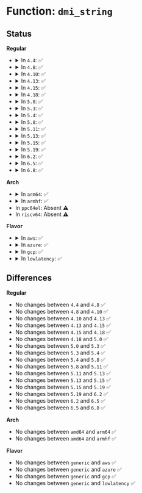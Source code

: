 # Function: <code>dmi_string</code>

## Status
<b>Regular</b>
<ul>
<li>
<details>
<summary>In <code>4.4</code>: ✅</summary>

```c
const char *dmi_string(const struct dmi_header *dm, u8 s);
```

**Collision:** Unique Static

**Inline:** No

**Transformation:** False

**Instances:**

```
In drivers/firmware/dmi_scan.c (ffffffff81fb4deb)
Location: drivers/firmware/dmi_scan.c:68
Inline: False
Direct callers:
  - drivers/firmware/dmi_scan.c:dmi_decode
```
**Symbols:**

```
ffffffff81fb4deb-ffffffff81fb4e39: dmi_string (STB_LOCAL)
```
</details>
</li>
<li>
<details>
<summary>In <code>4.8</code>: ✅</summary>

```c
const char *dmi_string(const struct dmi_header *dm, u8 s);
```

**Collision:** Unique Static

**Inline:** No

**Transformation:** False

**Instances:**

```
In drivers/firmware/dmi_scan.c (ffffffff81fe2271)
Location: drivers/firmware/dmi_scan.c:68
Inline: False
Direct callers:
  - drivers/firmware/dmi_scan.c:dmi_decode
```
**Symbols:**

```
ffffffff81fe2271-ffffffff81fe22bf: dmi_string (STB_LOCAL)
```
</details>
</li>
<li>
<details>
<summary>In <code>4.10</code>: ✅</summary>

```c
const char *dmi_string(const struct dmi_header *dm, u8 s);
```

**Collision:** Unique Static

**Inline:** No

**Transformation:** False

**Instances:**

```
In drivers/firmware/dmi_scan.c (ffffffff8202004e)
Location: drivers/firmware/dmi_scan.c:68
Inline: False
Direct callers:
  - drivers/firmware/dmi_scan.c:dmi_decode
```
**Symbols:**

```
ffffffff8202004e-ffffffff8202009c: dmi_string (STB_LOCAL)
```
</details>
</li>
<li>
<details>
<summary>In <code>4.13</code>: ✅</summary>

```c
const char *dmi_string(const struct dmi_header *dm, u8 s);
```

**Collision:** Unique Static

**Inline:** No

**Transformation:** False

**Instances:**

```
In drivers/firmware/dmi_scan.c (ffffffff82102af5)
Location: drivers/firmware/dmi_scan.c:68
Inline: False
Direct callers:
  - drivers/firmware/dmi_scan.c:dmi_decode
```
**Symbols:**

```
ffffffff82102af5-ffffffff82102b4c: dmi_string (STB_LOCAL)
```
</details>
</li>
<li>
<details>
<summary>In <code>4.15</code>: ✅</summary>

```c
const char *dmi_string(const struct dmi_header *dm, u8 s);
```

**Collision:** Unique Static

**Inline:** No

**Transformation:** False

**Instances:**

```
In drivers/firmware/dmi_scan.c (ffffffff8270c1d1)
Location: drivers/firmware/dmi_scan.c:68
Inline: False
Direct callers:
  - drivers/firmware/dmi_scan.c:dmi_decode
```
**Symbols:**

```
ffffffff8270c1d1-ffffffff8270c228: dmi_string (STB_LOCAL)
```
</details>
</li>
<li>
<details>
<summary>In <code>4.18</code>: ✅</summary>

```c
const char *dmi_string(const struct dmi_header *dm, u8 s);
```

**Collision:** Unique Static

**Inline:** No

**Transformation:** False

**Instances:**

```
In drivers/firmware/dmi_scan.c (ffffffff82736433)
Location: drivers/firmware/dmi_scan.c:60
Inline: False
Direct callers:
  - drivers/firmware/dmi_scan.c:dmi_decode
  - drivers/firmware/dmi_scan.c:save_mem_devices
  - drivers/firmware/dmi_scan.c:save_mem_devices
  - drivers/firmware/dmi_scan.c:dmi_save_ident
```
**Symbols:**

```
ffffffff82736433-ffffffff82736489: dmi_string (STB_LOCAL)
```
</details>
</li>
<li>
<details>
<summary>In <code>5.0</code>: ✅</summary>

```c
const char *dmi_string(const struct dmi_header *dm, u8 s);
```

**Collision:** Unique Static

**Inline:** No

**Transformation:** False

**Instances:**

```
In drivers/firmware/dmi_scan.c (ffffffff828f035f)
Location: drivers/firmware/dmi_scan.c:60
Inline: False
Direct callers:
  - drivers/firmware/dmi_scan.c:dmi_decode
  - drivers/firmware/dmi_scan.c:save_mem_devices
  - drivers/firmware/dmi_scan.c:save_mem_devices
  - drivers/firmware/dmi_scan.c:dmi_save_ident
```
**Symbols:**

```
ffffffff828f035f-ffffffff828f03b5: dmi_string (STB_LOCAL)
```
</details>
</li>
<li>
<details>
<summary>In <code>5.3</code>: ✅</summary>

```c
const char *dmi_string(const struct dmi_header *dm, u8 s);
```

**Collision:** Unique Static

**Inline:** No

**Transformation:** False

**Instances:**

```
In drivers/firmware/dmi_scan.c (ffffffff8290ba7f)
Location: drivers/firmware/dmi_scan.c:61
Inline: False
Direct callers:
  - drivers/firmware/dmi_scan.c:dmi_decode
  - drivers/firmware/dmi_scan.c:save_mem_devices
  - drivers/firmware/dmi_scan.c:save_mem_devices
  - drivers/firmware/dmi_scan.c:dmi_save_ident
```
**Symbols:**

```
ffffffff8290ba7f-ffffffff8290bad8: dmi_string (STB_LOCAL)
```
</details>
</li>
<li>
<details>
<summary>In <code>5.4</code>: ✅</summary>

```c
const char *dmi_string(const struct dmi_header *dm, u8 s);
```

**Collision:** Unique Static

**Inline:** No

**Transformation:** False

**Instances:**

```
In drivers/firmware/dmi_scan.c (ffffffff82915448)
Location: drivers/firmware/dmi_scan.c:61
Inline: False
Direct callers:
  - drivers/firmware/dmi_scan.c:dmi_decode
  - drivers/firmware/dmi_scan.c:save_mem_devices
  - drivers/firmware/dmi_scan.c:save_mem_devices
  - drivers/firmware/dmi_scan.c:dmi_save_ident
```
**Symbols:**

```
ffffffff82915448-ffffffff829154a1: dmi_string (STB_LOCAL)
```
</details>
</li>
<li>
<details>
<summary>In <code>5.8</code>: ✅</summary>

```c
const char *dmi_string(const struct dmi_header *dm, u8 s);
```

**Collision:** Unique Static

**Inline:** No

**Transformation:** False

**Instances:**

```
In drivers/firmware/dmi_scan.c (ffffffff82d278c4)
Location: drivers/firmware/dmi_scan.c:66
Inline: False
Direct callers:
  - drivers/firmware/dmi_scan.c:dmi_decode
  - drivers/firmware/dmi_scan.c:save_mem_devices
  - drivers/firmware/dmi_scan.c:save_mem_devices
  - drivers/firmware/dmi_scan.c:dmi_save_ident
```
**Symbols:**

```
ffffffff82d278c4-ffffffff82d27919: dmi_string (STB_LOCAL)
```
</details>
</li>
<li>
<details>
<summary>In <code>5.11</code>: ✅</summary>

```c
const char *dmi_string(const struct dmi_header *dm, u8 s);
```

**Collision:** Unique Static

**Inline:** No

**Transformation:** False

**Instances:**

```
In drivers/firmware/dmi_scan.c (ffffffff83015fdc)
Location: drivers/firmware/dmi_scan.c:66
Inline: False
Direct callers:
  - drivers/firmware/dmi_scan.c:dmi_decode
  - drivers/firmware/dmi_scan.c:save_mem_devices
  - drivers/firmware/dmi_scan.c:save_mem_devices
  - drivers/firmware/dmi_scan.c:dmi_save_ident
```
**Symbols:**

```
ffffffff83015fdc-ffffffff83016031: dmi_string (STB_LOCAL)
```
</details>
</li>
<li>
<details>
<summary>In <code>5.13</code>: ✅</summary>

```c
const char *dmi_string(const struct dmi_header *dm, u8 s);
```

**Collision:** Unique Static

**Inline:** No

**Transformation:** False

**Instances:**

```
In drivers/firmware/dmi_scan.c (ffffffff83220f85)
Location: drivers/firmware/dmi_scan.c:66
Inline: False
Direct callers:
  - drivers/firmware/dmi_scan.c:dmi_decode
  - drivers/firmware/dmi_scan.c:save_mem_devices
  - drivers/firmware/dmi_scan.c:save_mem_devices
  - drivers/firmware/dmi_scan.c:dmi_save_ident
```
**Symbols:**

```
ffffffff83220f85-ffffffff83220fda: dmi_string (STB_LOCAL)
```
</details>
</li>
<li>
<details>
<summary>In <code>5.15</code>: ✅</summary>

```c
const char *dmi_string(const struct dmi_header *dm, u8 s);
```

**Collision:** Unique Static

**Inline:** No

**Transformation:** False

**Instances:**

```
In drivers/firmware/dmi_scan.c (ffffffff8330a999)
Location: drivers/firmware/dmi_scan.c:66
Inline: False
Direct callers:
  - drivers/firmware/dmi_scan.c:dmi_decode
  - drivers/firmware/dmi_scan.c:save_mem_devices
  - drivers/firmware/dmi_scan.c:save_mem_devices
  - drivers/firmware/dmi_scan.c:dmi_save_ident
```
**Symbols:**

```
ffffffff8330a999-ffffffff8330a9ee: dmi_string (STB_LOCAL)
```
</details>
</li>
<li>
<details>
<summary>In <code>5.19</code>: ✅</summary>

```c
const char *dmi_string(const struct dmi_header *dm, u8 s);
```

**Collision:** Unique Static

**Inline:** No

**Transformation:** False

**Instances:**

```
In drivers/firmware/dmi_scan.c (ffffffff834c4276)
Location: drivers/firmware/dmi_scan.c:66
Inline: False
Direct callers:
  - drivers/firmware/dmi_scan.c:dmi_decode
  - drivers/firmware/dmi_scan.c:save_mem_devices
  - drivers/firmware/dmi_scan.c:save_mem_devices
  - drivers/firmware/dmi_scan.c:dmi_save_ident
```
**Symbols:**

```
ffffffff834c4276-ffffffff834c42d3: dmi_string (STB_LOCAL)
```
</details>
</li>
<li>
<details>
<summary>In <code>6.2</code>: ✅</summary>

```c
const char *dmi_string(const struct dmi_header *dm, u8 s);
```

**Collision:** Unique Static

**Inline:** No

**Transformation:** False

**Instances:**

```
In drivers/firmware/dmi_scan.c (ffffffff83f044f0)
Location: drivers/firmware/dmi_scan.c:66
Inline: False
Direct callers:
  - drivers/firmware/dmi_scan.c:dmi_decode
  - drivers/firmware/dmi_scan.c:dmi_decode
  - drivers/firmware/dmi_scan.c:dmi_decode
  - drivers/firmware/dmi_scan.c:dmi_decode
  - drivers/firmware/dmi_scan.c:dmi_decode
  - drivers/firmware/dmi_scan.c:dmi_decode
  - drivers/firmware/dmi_scan.c:dmi_decode
  - drivers/firmware/dmi_scan.c:dmi_decode
  - drivers/firmware/dmi_scan.c:dmi_decode
  - drivers/firmware/dmi_scan.c:dmi_decode
  - drivers/firmware/dmi_scan.c:dmi_decode
  - drivers/firmware/dmi_scan.c:dmi_decode
  - drivers/firmware/dmi_scan.c:dmi_decode
  - drivers/firmware/dmi_scan.c:dmi_decode
  - drivers/firmware/dmi_scan.c:dmi_decode
  - drivers/firmware/dmi_scan.c:dmi_decode
  - drivers/firmware/dmi_scan.c:dmi_decode
  - drivers/firmware/dmi_scan.c:dmi_decode
  - drivers/firmware/dmi_scan.c:dmi_decode
  - drivers/firmware/dmi_scan.c:save_mem_devices
  - drivers/firmware/dmi_scan.c:save_mem_devices
```
**Symbols:**

```
ffffffff83f044f0-ffffffff83f04566: dmi_string (STB_LOCAL)
```
</details>
</li>
<li>
<details>
<summary>In <code>6.5</code>: ✅</summary>

```c
const char *dmi_string(const struct dmi_header *dm, u8 s);
```

**Collision:** Unique Static

**Inline:** No

**Transformation:** False

**Instances:**

```
In drivers/firmware/dmi_scan.c (ffffffff8372a4d0)
Location: drivers/firmware/dmi_scan.c:66
Inline: False
Direct callers:
  - drivers/firmware/dmi_scan.c:dmi_decode
  - drivers/firmware/dmi_scan.c:dmi_decode
  - drivers/firmware/dmi_scan.c:dmi_decode
  - drivers/firmware/dmi_scan.c:dmi_decode
  - drivers/firmware/dmi_scan.c:dmi_decode
  - drivers/firmware/dmi_scan.c:dmi_decode
  - drivers/firmware/dmi_scan.c:dmi_decode
  - drivers/firmware/dmi_scan.c:dmi_decode
  - drivers/firmware/dmi_scan.c:dmi_decode
  - drivers/firmware/dmi_scan.c:dmi_decode
  - drivers/firmware/dmi_scan.c:dmi_decode
  - drivers/firmware/dmi_scan.c:dmi_decode
  - drivers/firmware/dmi_scan.c:dmi_decode
  - drivers/firmware/dmi_scan.c:dmi_decode
  - drivers/firmware/dmi_scan.c:dmi_decode
  - drivers/firmware/dmi_scan.c:dmi_decode
  - drivers/firmware/dmi_scan.c:dmi_decode
  - drivers/firmware/dmi_scan.c:dmi_decode
  - drivers/firmware/dmi_scan.c:dmi_decode
  - drivers/firmware/dmi_scan.c:save_mem_devices
  - drivers/firmware/dmi_scan.c:save_mem_devices
```
**Symbols:**

```
ffffffff8372a4d0-ffffffff8372a52f: dmi_string (STB_LOCAL)
```
</details>
</li>
<li>
<details>
<summary>In <code>6.8</code>: ✅</summary>

```c
const char *dmi_string(const struct dmi_header *dm, u8 s);
```

**Collision:** Unique Static

**Inline:** No

**Transformation:** False

**Instances:**

```
In drivers/firmware/dmi_scan.c (ffffffff8395e490)
Location: drivers/firmware/dmi_scan.c:66
Inline: False
Direct callers:
  - drivers/firmware/dmi_scan.c:dmi_decode
  - drivers/firmware/dmi_scan.c:dmi_decode
  - drivers/firmware/dmi_scan.c:dmi_decode
  - drivers/firmware/dmi_scan.c:dmi_decode
  - drivers/firmware/dmi_scan.c:dmi_decode
  - drivers/firmware/dmi_scan.c:dmi_decode
  - drivers/firmware/dmi_scan.c:dmi_decode
  - drivers/firmware/dmi_scan.c:dmi_decode
  - drivers/firmware/dmi_scan.c:dmi_decode
  - drivers/firmware/dmi_scan.c:dmi_decode
  - drivers/firmware/dmi_scan.c:dmi_decode
  - drivers/firmware/dmi_scan.c:dmi_decode
  - drivers/firmware/dmi_scan.c:dmi_decode
  - drivers/firmware/dmi_scan.c:dmi_decode
  - drivers/firmware/dmi_scan.c:dmi_decode
  - drivers/firmware/dmi_scan.c:dmi_decode
  - drivers/firmware/dmi_scan.c:dmi_decode
  - drivers/firmware/dmi_scan.c:dmi_decode
  - drivers/firmware/dmi_scan.c:dmi_decode
  - drivers/firmware/dmi_scan.c:save_mem_devices
  - drivers/firmware/dmi_scan.c:save_mem_devices
```
**Symbols:**

```
ffffffff8395e490-ffffffff8395e4ef: dmi_string (STB_LOCAL)
```
</details>
</li>
</ul>
<b>Arch</b>
<ul>
<li>
<details>
<summary>In <code>arm64</code>: ✅</summary>

```c
const char *dmi_string(const struct dmi_header *dm, u8 s);
```

**Collision:** Unique Static

**Inline:** No

**Transformation:** False

**Instances:**

```
In drivers/firmware/dmi_scan.c (ffff8000114a3884)
Location: drivers/firmware/dmi_scan.c:61
Inline: False
Direct callers:
  - drivers/firmware/dmi_scan.c:dmi_decode
  - drivers/firmware/dmi_scan.c:save_mem_devices
  - drivers/firmware/dmi_scan.c:save_mem_devices
  - drivers/firmware/dmi_scan.c:dmi_save_ident
```
**Symbols:**

```
ffff8000114a3884-ffff8000114a38f4: dmi_string (STB_LOCAL)
```
</details>
</li>
<li>
<details>
<summary>In <code>armhf</code>: ✅</summary>

```c
const char *dmi_string(const struct dmi_header *dm, u8 s);
```

**Collision:** Unique Static

**Inline:** No

**Transformation:** False

**Instances:**

```
In drivers/firmware/dmi_scan.c (c15a5fc0)
Location: drivers/firmware/dmi_scan.c:61
Inline: False
Direct callers:
  - drivers/firmware/dmi_scan.c:dmi_decode
  - drivers/firmware/dmi_scan.c:save_mem_devices
  - drivers/firmware/dmi_scan.c:save_mem_devices
  - drivers/firmware/dmi_scan.c:dmi_save_ident
```
**Symbols:**

```
c15a5fc0-c15a6014: dmi_string (STB_LOCAL)
```
</details>
</li>
<li>
In <code>ppc64el</code>: Absent ⚠️
</li>
<li>
In <code>riscv64</code>: Absent ⚠️
</li>
</ul>
<b>Flavor</b>
<ul>
<li>
<details>
<summary>In <code>aws</code>: ✅</summary>

```c
const char *dmi_string(const struct dmi_header *dm, u8 s);
```

**Collision:** Unique Static

**Inline:** No

**Transformation:** False

**Instances:**

```
In drivers/firmware/dmi_scan.c (ffffffff828fa99c)
Location: drivers/firmware/dmi_scan.c:61
Inline: False
Direct callers:
  - drivers/firmware/dmi_scan.c:dmi_decode
  - drivers/firmware/dmi_scan.c:save_mem_devices
  - drivers/firmware/dmi_scan.c:save_mem_devices
  - drivers/firmware/dmi_scan.c:dmi_save_ident
```
**Symbols:**

```
ffffffff828fa99c-ffffffff828fa9f5: dmi_string (STB_LOCAL)
```
</details>
</li>
<li>
<details>
<summary>In <code>azure</code>: ✅</summary>

```c
const char *dmi_string(const struct dmi_header *dm, u8 s);
```

**Collision:** Unique Static

**Inline:** No

**Transformation:** False

**Instances:**

```
In drivers/firmware/dmi_scan.c (ffffffff828f2238)
Location: drivers/firmware/dmi_scan.c:61
Inline: False
Direct callers:
  - drivers/firmware/dmi_scan.c:dmi_decode
  - drivers/firmware/dmi_scan.c:save_mem_devices
  - drivers/firmware/dmi_scan.c:save_mem_devices
  - drivers/firmware/dmi_scan.c:dmi_save_ident
```
**Symbols:**

```
ffffffff828f2238-ffffffff828f2291: dmi_string (STB_LOCAL)
```
</details>
</li>
<li>
<details>
<summary>In <code>gcp</code>: ✅</summary>

```c
const char *dmi_string(const struct dmi_header *dm, u8 s);
```

**Collision:** Unique Static

**Inline:** No

**Transformation:** False

**Instances:**

```
In drivers/firmware/dmi_scan.c (ffffffff8290fa7d)
Location: drivers/firmware/dmi_scan.c:61
Inline: False
Direct callers:
  - drivers/firmware/dmi_scan.c:dmi_decode
  - drivers/firmware/dmi_scan.c:save_mem_devices
  - drivers/firmware/dmi_scan.c:save_mem_devices
  - drivers/firmware/dmi_scan.c:dmi_save_ident
```
**Symbols:**

```
ffffffff8290fa7d-ffffffff8290fad6: dmi_string (STB_LOCAL)
```
</details>
</li>
<li>
<details>
<summary>In <code>lowlatency</code>: ✅</summary>

```c
const char *dmi_string(const struct dmi_header *dm, u8 s);
```

**Collision:** Unique Static

**Inline:** No

**Transformation:** False

**Instances:**

```
In drivers/firmware/dmi_scan.c (ffffffff829164aa)
Location: drivers/firmware/dmi_scan.c:61
Inline: False
Direct callers:
  - drivers/firmware/dmi_scan.c:dmi_decode
  - drivers/firmware/dmi_scan.c:save_mem_devices
  - drivers/firmware/dmi_scan.c:save_mem_devices
  - drivers/firmware/dmi_scan.c:dmi_save_ident
```
**Symbols:**

```
ffffffff829164aa-ffffffff82916503: dmi_string (STB_LOCAL)
```
</details>
</li>
</ul>

## Differences
<b>Regular</b>
<ul>
<li>
No changes between <code>4.4</code> and <code>4.8</code> ✅
</li>
<li>
No changes between <code>4.8</code> and <code>4.10</code> ✅
</li>
<li>
No changes between <code>4.10</code> and <code>4.13</code> ✅
</li>
<li>
No changes between <code>4.13</code> and <code>4.15</code> ✅
</li>
<li>
No changes between <code>4.15</code> and <code>4.18</code> ✅
</li>
<li>
No changes between <code>4.18</code> and <code>5.0</code> ✅
</li>
<li>
No changes between <code>5.0</code> and <code>5.3</code> ✅
</li>
<li>
No changes between <code>5.3</code> and <code>5.4</code> ✅
</li>
<li>
No changes between <code>5.4</code> and <code>5.8</code> ✅
</li>
<li>
No changes between <code>5.8</code> and <code>5.11</code> ✅
</li>
<li>
No changes between <code>5.11</code> and <code>5.13</code> ✅
</li>
<li>
No changes between <code>5.13</code> and <code>5.15</code> ✅
</li>
<li>
No changes between <code>5.15</code> and <code>5.19</code> ✅
</li>
<li>
No changes between <code>5.19</code> and <code>6.2</code> ✅
</li>
<li>
No changes between <code>6.2</code> and <code>6.5</code> ✅
</li>
<li>
No changes between <code>6.5</code> and <code>6.8</code> ✅
</li>
</ul>
<b>Arch</b>
<ul>
<li>
No changes between <code>amd64</code> and <code>arm64</code> ✅
</li>
<li>
No changes between <code>amd64</code> and <code>armhf</code> ✅
</li>
</ul>
<b>Flavor</b>
<ul>
<li>
No changes between <code>generic</code> and <code>aws</code> ✅
</li>
<li>
No changes between <code>generic</code> and <code>azure</code> ✅
</li>
<li>
No changes between <code>generic</code> and <code>gcp</code> ✅
</li>
<li>
No changes between <code>generic</code> and <code>lowlatency</code> ✅
</li>
</ul>
